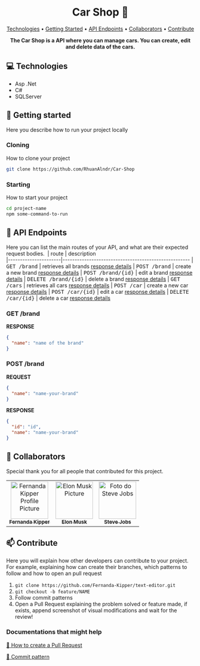 <h1 align="center" style="font-weight: bold;">Car Shop 🚗</h1>

<p align="center">
 <a href="#tech">Technologies</a> • 
 <a href="#started">Getting Started</a> • 
  <a href="#routes">API Endpoints</a> •
 <a href="#colab">Collaborators</a> •
 <a href="#contribute">Contribute</a>
</p>

<p align="center">
    <b>The Car Shop is a API where you can manage cars. You can create, edit and delete data of the cars.</b>
</p>

<h2 id="technologies">💻 Technologies</h2>

- Asp .Net
- C#
- SQLServer

<h2 id="started">🚀 Getting started</h2>

Here you describe how to run your project locally

<h3>Cloning</h3>

How to clone your project

```bash
git clone https://github.com/RhuanAlndr/Car-Shop
```

<h3>Starting</h3>

How to start your project

```bash
cd project-name
npm some-command-to-run
```

<h2 id="routes">📍 API Endpoints</h2>

Here you can list the main routes of your API, and what are their expected request bodies.
​
| route               | description                                          
|----------------------|-----------------------------------------------------
| <kbd>GET /brand</kbd>     | retrieves all brands [response details](#get-brands-details)
| <kbd>POST /brand</kbd>     | create a new brand [response details](#post-brand-detail)
| <kbd>POST /brand/{id}</kbd>     | edit a brand [response details](#post-brand-detail)
| <kbd>DELETE /brand/{id}</kbd>     | delete a brand [response details](#delete-brand-detail)
| <kbd>GET /cars</kbd>     | retrieves all cars [response details](#get-cars-details)
| <kbd>POST /car</kbd>     | create a new car [response details](#post-car-detail)
| <kbd>POST /car/{id}</kbd>     | edit a car [response details](#post-car-detail)
| <kbd>DELETE /car/{id}</kbd>     | delete a car [response details](#delete-car-detail)

<h3 id="get-brands-details">GET /brand</h3>

**RESPONSE**
```json
{
  "name": "name of the brand"
}
```

<h3 id="post-brand-detail">POST /brand</h3>

**REQUEST**
```json
{
  "name": "name-your-brand"
}
```

**RESPONSE**
```json
{
  "id": "id",
  "name": "name-your-brand"
}
```

<h2 id="colab">🤝 Collaborators</h2>

Special thank you for all people that contributed for this project.

<table>
  <tr>
    <td align="center">
      <a href="#">
        <img src="https://avatars.githubusercontent.com/u/61896274?v=4" width="100px;" alt="Fernanda Kipper Profile Picture"/><br>
        <sub>
          <b>Fernanda Kipper</b>
        </sub>
      </a>
    </td>
    <td align="center">
      <a href="#">
        <img src="https://t.ctcdn.com.br/n7eZ74KAcU3iYwnQ89-ul9txVxc=/400x400/smart/filters:format(webp)/i490769.jpeg" width="100px;" alt="Elon Musk Picture"/><br>
        <sub>
          <b>Elon Musk</b>
        </sub>
      </a>
    </td>
    <td align="center">
      <a href="#">
        <img src="https://miro.medium.com/max/360/0*1SkS3mSorArvY9kS.jpg" width="100px;" alt="Foto do Steve Jobs"/><br>
        <sub>
          <b>Steve Jobs</b>
        </sub>
      </a>
    </td>
  </tr>
</table>

<h2 id="contribute">📫 Contribute</h2>

Here you will explain how other developers can contribute to your project. For example, explaining how can create their branches, which patterns to follow and how to open an pull request

1. `git clone https://github.com/Fernanda-Kipper/text-editor.git`
2. `git checkout -b feature/NAME`
3. Follow commit patterns
4. Open a Pull Request explaining the problem solved or feature made, if exists, append screenshot of visual modifications and wait for the review!

<h3>Documentations that might help</h3>

[📝 How to create a Pull Request](https://www.atlassian.com/br/git/tutorials/making-a-pull-request)

[💾 Commit pattern](https://gist.github.com/joshbuchea/6f47e86d2510bce28f8e7f42ae84c716)
